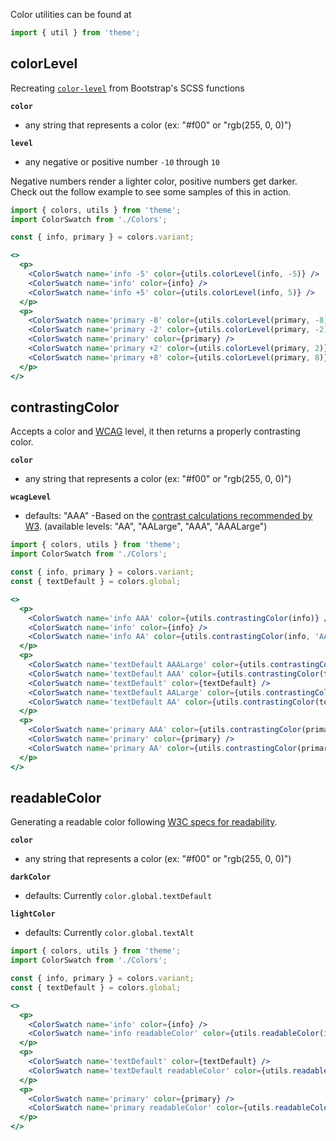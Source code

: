 Color utilities can be found at

```js static
import { util } from 'theme';
```

## colorLevel

Recreating [`color-level`](https://github.com/twbs/bootstrap/blob/08ba61e276a6393e8e2b97d56d2feb70a24fe22c/scss/_functions.scss#L97) from Bootstrap's SCSS functions

**`color`**
  - any string that represents a color (ex: "#f00" or "rgb(255, 0, 0)")

**`level`**
  - any negative or positive number `-10` through `10`

Negative numbers render a lighter color, positive numbers get darker. Check out the follow example to see some samples of this in action.

```jsx
import { colors, utils } from 'theme';
import ColorSwatch from './Colors';

const { info, primary } = colors.variant;

<>
  <p>
    <ColorSwatch name='info -5' color={utils.colorLevel(info, -5)} />
    <ColorSwatch name='info' color={info} />
    <ColorSwatch name='info +5' color={utils.colorLevel(info, 5)} />
  </p>
  <p>
    <ColorSwatch name='primary -8' color={utils.colorLevel(primary, -8)} />
    <ColorSwatch name='primary -2' color={utils.colorLevel(primary, -2)} />
    <ColorSwatch name='primary' color={primary} />
    <ColorSwatch name='primary +2' color={utils.colorLevel(primary, 2)} />
    <ColorSwatch name='primary +8' color={utils.colorLevel(primary, 8)} />
  </p>
</>
```

## contrastingColor
Accepts a color and [WCAG](https://www.w3.org/TR/WCAG21/#distinguishable) level, it then returns a properly contrasting color.

**`color`**
  - any string that represents a color (ex: "#f00" or "rgb(255, 0, 0)")

**`wcagLevel`**
  - defaults: "AAA" -Based on the [contrast calculations recommended by W3](https://www.w3.org/WAI/WCAG21/Understanding/contrast-enhanced.html). (available levels: "AA", "AALarge", "AAA", "AAALarge")

```jsx
import { colors, utils } from 'theme';
import ColorSwatch from './Colors';

const { info, primary } = colors.variant;
const { textDefault } = colors.global;

<>
  <p>
    <ColorSwatch name='info AAA' color={utils.contrastingColor(info)} />
    <ColorSwatch name='info' color={info} />
    <ColorSwatch name='info AA' color={utils.contrastingColor(info, 'AA')} />
  </p>
  <p>
    <ColorSwatch name='textDefault AAALarge' color={utils.contrastingColor(textDefault, 'AAALarge')} />
    <ColorSwatch name='textDefault AAA' color={utils.contrastingColor(textDefault)} />
    <ColorSwatch name='textDefault' color={textDefault} />
    <ColorSwatch name='textDefault AALarge' color={utils.contrastingColor(textDefault, 'AALarge')} />
    <ColorSwatch name='textDefault AA' color={utils.contrastingColor(textDefault, 'AA')} />
  </p>
  <p>
    <ColorSwatch name='primary AAA' color={utils.contrastingColor(primary)} />
    <ColorSwatch name='primary' color={primary} />
    <ColorSwatch name='primary AA' color={utils.contrastingColor(primary, 'AA')} />
  </p>
</>
```

## readableColor
Generating a readable color following [W3C specs for readability](https://www.w3.org/TR/WCAG20-TECHS/G18.html).

**`color`**
  - any string that represents a color (ex: "#f00" or "rgb(255, 0, 0)")

**`darkColor`**
  - defaults: Currently `color.global.textDefault`

**`lightColor`**
  - defaults: Currently `color.global.textAlt`

```jsx
import { colors, utils } from 'theme';
import ColorSwatch from './Colors';

const { info, primary } = colors.variant;
const { textDefault } = colors.global;

<>
  <p>
    <ColorSwatch name='info' color={info} />
    <ColorSwatch name='info readableColor' color={utils.readableColor(info)} />
  </p>
  <p>
    <ColorSwatch name='textDefault' color={textDefault} />
    <ColorSwatch name='textDefault readableColor' color={utils.readableColor(textDefault)} />
  </p>
  <p>
    <ColorSwatch name='primary' color={primary} />
    <ColorSwatch name='primary readableColor' color={utils.readableColor(primary)} />
  </p>
</>
```
